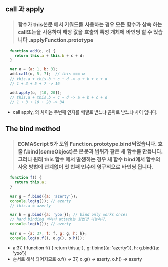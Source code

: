 ## call 과 apply
 > ### 함수가 this본문 에서 키워드를 사용하는 경우 모든 함수가 상속 하는 call또는을 사용하여 해당 값을 호출의 특정 개체에 바인딩 할 수 있습니다 .applyFunction.prototype
```javascript
  function add(c, d) {
    return this.a + this.b + c + d;
  }

  var o = {a: 1, b: 3};  
  add.call(o, 5, 7);  // this === o
  // this.a + this.b + c + d -> a + b + c + d
  // 1 + 3 + 5 + 7 -> 16

  add.apply(o, [10, 20]);
  // this.a + this.b + c + d -> a + b + c + d
  // 1 + 3 + 10 + 20 -> 34
```
 + call apply, 의 차이는 두번째 인자를 배열로 받느냐 콤마로 받느냐 차이 입니다.
 ## The bind method
 > ### ECMAScript 5가 도입 Function.prototype.bind되었습니다. 호출 f.bind(someObject)은 본문과 범위가 같은 새 함수를 만듭니다. 그러나 원래 this 함수 에서 발생하는 경우 새 함수 bind에서 함수의 사용 방법에 관계없이 첫 번째 인수에 영구적으로 바인딩 됩니다.

```javascript
  function f() {
    return this.a;
  }

  var g = f.bind({a: 'azerty'});
  console.log(g()); // azerty
  // this.a = azerty

  var h = g.bind({a: 'yoo'}); // bind only works once!
  // hard binding 이라서 attach는 한번만 가능하다.
  console.log(h()); // azerty

  var o = {a: 37, f: f, g: g, h: h};
  console.log(o.f(), o.g(), o.h()); 
```
 +  a:37, f:function f() {
    return this.a;
  }, g: f.bind({a: 'azerty'}), h: g.bind({a: 'yoo'})
+ 순서로 해석 되어지므로  o.f() -> 37, o.g() -> azerty, o.h() -> azerty
